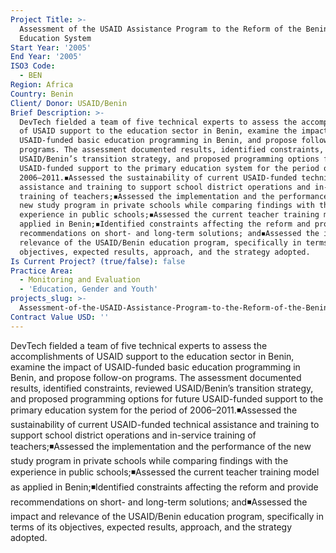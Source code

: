 ```yaml
---
Project Title: >-
  Assessment of the USAID Assistance Program to the Reform of the Benin Primary
  Education System
Start Year: '2005'
End Year: '2005'
ISO3 Code:
  - BEN
Region: Africa
Country: Benin
Client/ Donor: USAID/Benin
Brief Description: >-
  DevTech fielded a team of five technical experts to assess the accomplishments
  of USAID support to the education sector in Benin, examine the impact of
  USAID-funded basic education programming in Benin, and propose follow-on
  programs. The assessment documented results, identified constraints, reviewed
  USAID/Benin’s transition strategy, and proposed programming options for future
  USAID-funded support to the primary education system for the period of
  2006–2011.◾Assessed the sustainability of current USAID-funded technical
  assistance and training to support school district operations and in-service
  training of teachers;◾Assessed the implementation and the performance of the
  new study program in private schools while comparing findings with the
  experience in public schools;◾Assessed the current teacher training model as
  applied in Benin;◾Identified constraints affecting the reform and provide
  recommendations on short- and long-term solutions; and◾Assessed the impact and
  relevance of the USAID/Benin education program, specifically in terms of its
  objectives, expected results, approach, and the strategy adopted.
Is Current Project? (true/false): false
Practice Area:
  - Monitoring and Evaluation
  - 'Education, Gender and Youth'
projects_slug: >-
  Assessment-of-the-USAID-Assistance-Program-to-the-Reform-of-the-Benin-Primary-Education-System
Contract Value USD: ''
---
```

DevTech fielded a team of five technical experts to assess the accomplishments of USAID support to the education sector in Benin, examine the impact of USAID-funded basic education programming in Benin, and propose follow-on programs. The assessment documented results, identified constraints, reviewed USAID/Benin’s transition strategy, and proposed programming options for future USAID-funded support to the primary education system for the period of 2006–2011.◾Assessed the sustainability of current USAID-funded technical assistance and training to support school district operations and in-service training of teachers;◾Assessed the implementation and the performance of the new study program in private schools while comparing findings with the experience in public schools;◾Assessed the current teacher training model as applied in Benin;◾Identified constraints affecting the reform and provide recommendations on short- and long-term solutions; and◾Assessed the impact and relevance of the USAID/Benin education program, specifically in terms of its objectives, expected results, approach, and the strategy adopted.